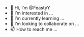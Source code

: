 - 👋 Hi, I’m @FeastyY
- 👀 I’m interested in ...
- 🌱 I’m currently learning ...
- 💞️ I’m looking to collaborate on ...
- 📫 How to reach me ...

<!---
FeastyY/FeastyY is a ✨ special ✨ repository because its `README.md` (this file) appears on your GitHub profile.
You can click the Preview link to take a look at your changes.
--->
